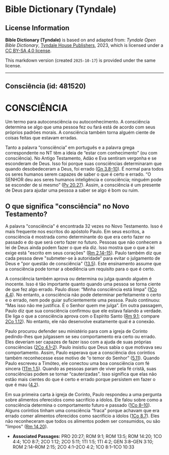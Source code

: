 # Bible Dictionary (Tyndale)

## License Information

**Bible Dictionary (Tyndale)** is based on and adapted from: _Tyndale Open Bible Dictionary_, [Tyndale House Publishers](https://tyndaleopenresources.com/), 2023, which is licensed under a [CC BY-SA 4.0 license](https://creativecommons.org/licenses/by-sa/4.0/legalcode.en).

This markdown version (created `2025-10-17`) is provided under the same license.



--------------------------------

## Consciência (id: 481520)

CONSCIÊNCIA
===========

Um termo para autoconsciência ou autoconhecimento. A consciência determina se algo que uma pessoa fez ou fará está de acordo com seus próprios padrões morais. A consciência também torna alguém ciente de coisas feitas que estavam erradas.

Tanto a palavra “consciência” em português e a palavra grega correspondente no NT têm a ideia de “estar com conhecimento” (ou com consciência). No Antigo Testamento, Adão e Eva sentiram vergonha e se esconderam de Deus. Isso foi porque suas consciências determinaram que quando desobedeceram a Deus, foi errado ([Gn 3\.8–10](https://ref.ly/Gen3:8-Gen3:10)). É normal para todos os seres humanos serem capazes de saber o que é certo e errado. “O SENHOR deu aos seres humanos inteligência e consciência; ninguém pode se esconder de si mesmo” ([Pv 20\.27](https://ref.ly/Prov20:27)). Assim, a consciência é um presente de Deus para ajudar uma pessoa a saber se algo é bom ou ruim.

O que significa "consciência" no Novo Testamento?
-------------------------------------------------

A palavra "consciência" é encontrada 32 vezes no Novo Testamento. Isso é mais frequente nos escritos do apóstolo Paulo. Em seus escritos, a consciência é mostrada como determinante do que era certo fazer no passado e do que será certo fazer no futuro. Pessoas que não conhecem a lei de Deus ainda podem fazer o que ela diz. Isso mostra que o que a lei exige está "escrito em seus corações" ([Rm 2\.14–15](https://ref.ly/Rom2:14-Rom2:15)). Paulo também diz que cada pessoa deve "submeter\-se à autoridade" para evitar o julgamento de Deus e "por questão de consciência" ([13\.5](https://ref.ly/Rom13:5)). Este ensinamento assume que a consciência pode tornar a obediência um requisito para o que é certo.

A consciência também aprova ou determina ou julga quando alguém é inocente. Isso é tão importante quanto quando uma pessoa se torna ciente de que fez algo errado. Paulo disse: “Minha consciência está limpa” ([1Co 4\.4](https://ref.ly/1Cor4:4)). No entanto, a consciência não pode determinar perfeitamente o certo e o errado, nem pode guiar suficientemente uma pessoa. Paulo continuou: “Mas isso não me justifica. É o Senhor quem me julga”. Em outra passagem, Paulo diz que sua consciência confirmou que ele estava falando a verdade. Ele liga o que a consciência aprova com o Espírito Santo ([Rm 9\.1](https://ref.ly/Rom9:1); compare [2Co 1\.12](https://ref.ly/2Cor1:12)). No entanto, ele não desenvolve exatamente qual é a conexão.

Paulo procurou defender seu ministério para com a igreja de Corinto pedindo\-lhes que julgassem se seu comportamento era certo ou errado. Eles deveriam ser capazes de fazer isso com a ajuda de suas próprias consciências ([2Co 4\.1–2](https://ref.ly/2Cor4:1-2Cor4:2)). Paulo insistiu que Deus sabia o que motivava seu comportamento. Assim, Paulo esperava que a consciência dos coríntios também reconhecesse esse motivo de “o temor do Senhor” ([5\.11](https://ref.ly/2Cor5:11)). Quando Paulo escreveu a Timóteo, ele conectou uma boa consciência com fé sincera ([1Tm 1\.5](https://ref.ly/1Tim1:5)). Quando as pessoas param de viver pela fé cristã, suas consciências podem se tornar “cauterizadas”. Isso significa que elas não estão mais cientes do que é certo e errado porque persistem em fazer o que é mau ([4\.2](https://ref.ly/1Tim4:2)).

Em sua primeira carta à igreja de Corinto, Paulo respondeu a uma pergunta sobre alimentos oferecidos como sacrifício a ídolos. Ele falou sobre como a consciência determina o comportamento futuro e passado ([1Co 8–10](https://ref.ly/1Cor8:1-1Cor10:33)). Alguns coríntios tinham uma consciência “fraca” porque achavam que era errado comer alimentos oferecidos como sacrifício a ídolos ([1Co 8\.7](https://ref.ly/1Cor8:7)). Eles não reconheceram que todos os alimentos podem ser consumidos, ou são "limpos" ([Rm 14\.20](https://ref.ly/Rom14:20)).

* **Associated Passages:** PRO 20:27; ROM 9:1; ROM 13:5; ROM 14:20; 1CO 4:4; 1CO 8:7; 2CO 1:12; 2CO 5:11; 1TI 1:5; 1TI 4:2; GEN 3:8–GEN 3:10; ROM 2:14–ROM 2:15; 2CO 4:1–2CO 4:2; 1CO 8:1–1CO 10:33


